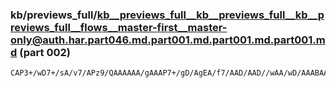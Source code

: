### kb/previews_full/kb__previews_full__kb__previews_full__kb__previews_full__flows__master-first__master-only@auth.har.part046.md.part001.md.part001.md.part001.md (part 002)

```md
CAP3+/wD7+/sA/v7/APz9/QAAAAAA/gAAAP7+/gD/AgEA/f7/AAD/AAD//wAA/wD/AAABAAD/AQAA+/39AAEAAQABAQAAAQEBAAAAAAD+AP8A//8AAAAAAAACAgMA////AAAA/wACAgIA/f/+AP7+/gA
```

```
